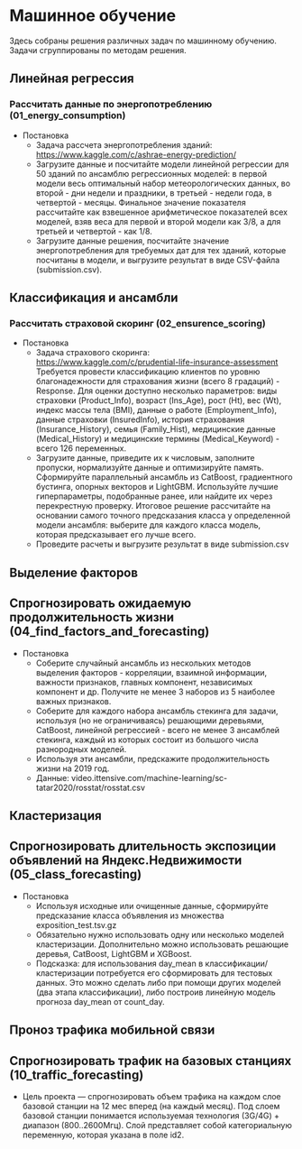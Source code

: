 # Машинное обучение
Здесь собраны решения различных задач по машинному обучению. Задачи сгруппированы по методам решения.
## Линейная регрессия 
### Рассчитать данные по энергопотреблению (01_energy_consumption)
* Постановка
  * Задача рассчета энергопотребления зданий: https://www.kaggle.com/c/ashrae-energy-prediction/
  * Загрузите данные и посчитайте модели линейной регрессии для 50 зданий по ансамблю регрессионных моделей: в первой модели весь оптимальный набор метеорологических данных, во второй - дни недели и праздники, в третьей - недели года, в четвертой - месяцы. Финальное значение показателя рассчитайте как взвешенное арифметическое показателей всех моделей, взяв веса для первой и второй модели как 3/8, а для третьей и четвертой - как 1/8.
  * Загрузите данные решения, посчитайте значение энергопотребления для требуемых дат для тех зданий, которые посчитаны в модели, и выгрузите результат в виде CSV-файла (submission.csv).
## Классификация и ансамбли
### Рассчитать страховой скоринг (02_ensurence_scoring)
* Постановка
  * Задача страхового скоринга: https://www.kaggle.com/c/prudential-life-insurance-assessment
Требуется провести классификацию клиентов по уровню благонадежности для страхования жизни (всего 8 градаций) - Response. Для оценки доступно несколько параметров: виды страховки (Product_Info), возраст (Ins_Age), рост (Ht), вес (Wt), индекс массы тела (BMI), данные о работе (Employment_Info), данные страховки (InsuredInfo), история страхования (Insurance_History), семья (Family_Hist), медицинские данные (Medical_History) и медицинские термины (Medical_Keyword) - всего 126 переменных.
  * Загрузите данные, приведите их к числовым, заполните пропуски, нормализуйте данные и оптимизируйте память.
Сформируйте параллельный ансамбль из CatBoost, градиентного бустинга, опорных векторов и LightGBM. Используйте лучшие гиперпараметры, подобранные ранее, или найдите их через перекрестную проверку. Итоговое решение рассчитайте на основании самого точного предсказания класса у определенной модели ансамбля: выберите для каждого класса модель, которая предсказывает его лучше всего.
  * Проведите расчеты и выгрузите результат в виде submission.csv 
## Выделение факторов
## Спрогнозировать ожидаемую продолжительность жизни (04_find_factors_and_forecasting)
* Постановка
  * Соберите случайный ансамбль из нескольких методов выделения факторов - корреляции, взаимной информации, важности признаков, главных компонент, независимых компонент и др. Получите не менее 3 наборов из 5 наиболее важных признаков.
  * Соберите для каждого набора ансамбль стекинга для задачи, используя (но не ограничиваясь) решающими деревьями, CatBoost, линейной регрессией - всего не менее 3 ансамблей стекинга, каждый из которых состоит из большого числа разнородных моделей.
  * Используя эти ансамбли, предскажите продолжительность жизни на 2019 год.
  * Данные: video.ittensive.com/machine-learning/sc-tatar2020/rosstat/rosstat.csv
## Кластеризация
## Спрогнозировать длительность экспозиции объявлений на Яндекс.Недвижимости (05_class_forecasting)
* Постановка
  * Используя исходные или очищенные данные, сформируйте предсказание класса объявления из множества exposition_test.tsv.gz
  * Обязательно нужно использовать одну или несколько моделей кластеризации. Дополнительно можно использовать решающие деревья, CatBoost, LightGBM и XGBoost.
  * Подсказка: для использования day_mean в классификации/кластеризации потребуется его сформировать для тестовых данных. Это можно сделать либо при помощи других моделей (два этапа классификации), либо построив линейную модель прогноза day_mean от count_day.
## Проноз трафика мобильной связи
## Спрогнозировать трафик на базовых станциях (10_traffic_forecasting)
* Цель проекта — спрогнозировать объем трафика на каждом слое базовой станции на 12 мес вперед (на каждый месяц). Под слоем базовой станции понимается используемая технология (3G/4G) + диапазон (800..2600Мгц). Слой представляет собой категориальную переменную, которая указана в поле id2.
